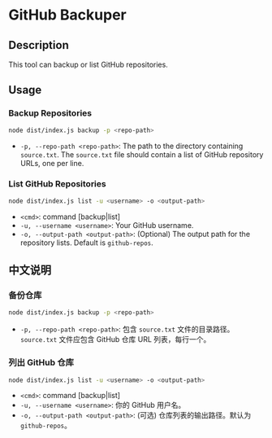 # GitHub Backuper

## Description

This tool can backup or list GitHub repositories.

## Usage

### Backup Repositories

```bash
node dist/index.js backup -p <repo-path>
```

*   `-p, --repo-path <repo-path>`: The path to the directory containing `source.txt`. The `source.txt` file should contain a list of GitHub repository URLs, one per line.

### List GitHub Repositories

```bash
node dist/index.js list -u <username> -o <output-path>
```

*   `<cmd>`: command [backup|list]
*   `-u, --username <username>`: Your GitHub username.
*   `-o, --output-path <output-path>`: (Optional) The output path for the repository lists. Default is `github-repos`.

## 中文说明

### 备份仓库

```bash
node dist/index.js backup -p <repo-path>
```

*   `-p, --repo-path <repo-path>`: 包含 `source.txt` 文件的目录路径。`source.txt` 文件应包含 GitHub 仓库 URL 列表，每行一个。

### 列出 GitHub 仓库

```bash
node dist/index.js list -u <username> -o <output-path>
```

*   `<cmd>`: command [backup|list]
*   `-u, --username <username>`: 你的 GitHub 用户名。
*   `-o, --output-path <output-path>`: (可选) 仓库列表的输出路径。默认为 `github-repos`。